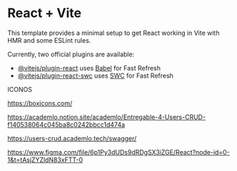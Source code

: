 # React + Vite

This template provides a minimal setup to get React working in Vite with HMR and some ESLint rules.

Currently, two official plugins are available:

- [@vitejs/plugin-react](https://github.com/vitejs/vite-plugin-react/blob/main/packages/plugin-react/README.md) uses [Babel](https://babeljs.io/) for Fast Refresh
- [@vitejs/plugin-react-swc](https://github.com/vitejs/vite-plugin-react-swc) uses [SWC](https://swc.rs/) for Fast Refresh


ICONOS

https://boxicons.com/
 
https://academlo.notion.site/academlo/Entregable-4-Users-CRUD-f140538064c045ba8c0242bbcc1d474a 


https://users-crud.academlo.tech/swagger/

https://www.figma.com/file/6p1Py3dUDs9dRDgSX3iZGE/React?node-id=0-1&t=tAsjZYZldN83xFTT-0

